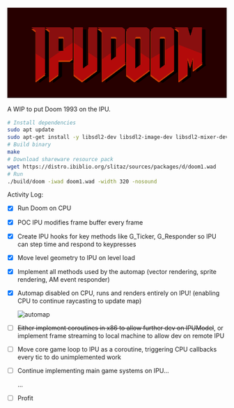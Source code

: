 

![IPUDOOM](IPUDOOM.png)

A WIP to put Doom 1993 on the IPU.

```bash
# Install dependencies
sudo apt update 
sudo apt-get install -y libsdl2-dev libsdl2-image-dev libsdl2-mixer-dev libsdl2-net-dev libpng-dev g++-7
# Build binary
make
# Download shareware resource pack
wget https://distro.ibiblio.org/slitaz/sources/packages/d/doom1.wad
# Run
./build/doom -iwad doom1.wad -width 320 -nosound 
```



Activity Log:

- [x] Run Doom on CPU

- [x] POC IPU modifies frame buffer every frame

- [x] Create IPU hooks for key methods like G_Ticker, G_Responder so IPU can step time and respond to keypresses

- [x] Move level geometry to IPU on level load

- [x] Implement all methods used by the automap (vector rendering, sprite rendering, AM event responder)

- [x] Automap disabled on CPU, runs and renders entirely on IPU! (enabling CPU to continue raycasting to update map)

  ![automap](https://static.wikia.nocookie.net/doom/images/9/9c/Automap.png)

- [ ] ~~Either implement coroutines in x86 to allow further dev on IPUModel~~, or implement frame streaming to local machine to allow dev on remote IPU

- [ ] Move core game loop to IPU as a coroutine, triggering CPU callbacks every tic to do unimplemented work

- [ ] Continue implementing main game systems on IPU...

  ...

- [ ] Profit

